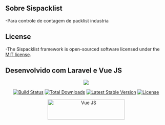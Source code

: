 

## Sobre Sispacklist
-Para controle de contagem de packlist industria 

## License
-The Sispacklist framework is open-sourced software licensed under the [MIT license](https://opensource.org/licenses/MIT).

## Desenvolvido com Laravel e Vue JS

<p align="center"><img src="https://laravel.com/assets/img/components/logo-laravel.svg"></p>

<p align="center">
<a href="https://travis-ci.org/laravel/framework"><img src="https://travis-ci.org/laravel/framework.svg" alt="Build Status"></a>
<a href="https://packagist.org/packages/laravel/framework"><img src="https://poser.pugx.org/laravel/framework/d/total.svg" alt="Total Downloads"></a>
<a href="https://packagist.org/packages/laravel/framework"><img src="https://poser.pugx.org/laravel/framework/v/stable.svg" alt="Latest Stable Version"></a>
<a href="https://packagist.org/packages/laravel/framework"><img src="https://poser.pugx.org/laravel/framework/license.svg" alt="License"></a>
</p>

<p align="center">
    <a href="https://vuejs.org/"><img width="240" height="64" src="https://thombruce.com/uploads/vuejs.svg" alt="Vue JS"></a>
</p>

